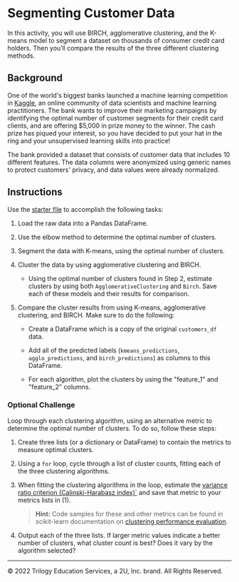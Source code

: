 # Segmenting Customer Data

In this activity, you will use BIRCH, agglomerative clustering, and the K-means model to segment a dataset on thousands of consumer credit card holders. Then you’ll compare the results of the three different clustering methods.

## Background

One of the world's biggest banks launched a machine learning competition in [Kaggle](https://www.kaggle.com/), an online community of data scientists and machine learning practitioners. The bank wants to improve their marketing campaigns by identifying the optimal number of customer segments for their credit card clients, and are offering $5,000 in prize money to the winner. The cash prize has piqued your interest, so you have decided to put your hat in the ring and your unsupervised learning skills into practice!

The bank provided a dataset that consists of customer data that includes 10 different features. The data columns were anonymized using generic names to protect customers' privacy, and data values were already normalized.

## Instructions

Use the [starter file](Unsolved/segmenting_customer_data.ipynb) to accomplish the following tasks:

1. Load the raw data into a Pandas DataFrame.

2. Use the elbow method to determine the optimal number of clusters.

3. Segment the data with K-means, using the optimal number of clusters.

4. Cluster the data by using agglomerative clustering and BIRCH.

    * Using the optimal number of clusters found in Step 2, estimate clusters by using both `AgglomerativeClustering` and `Birch`. Save each of these models and their results for comparison.

5. Compare the cluster results from using K-means, agglomerative clustering, and BIRCH.  Make sure to do the following:

    * Create a DataFrame which is a copy of the original `customers_df` data.

    * Add all of the predicted labels (`kmeans_predictions`, `agglo_predictions`, and `birch_predictions`) as columns to this DataFrame.

    * For each algorithm, plot the clusters by using the "feature_1" and "feature_2" columns.

### Optional Challenge

Loop through each clustering algorithm, using an alternative metric to determine the optimal number of clusters. To do so, follow these steps: 

1. Create three lists (or a dictionary or DataFrame) to contain the metrics to measure optimal clusters.

2. Using a `for` loop, cycle through a list of cluster counts, fitting each of the three clustering algorithms.

3. When fitting the clustering algorithms in the loop, estimate the [variance ratio criterion (Calinski-Harabasz index)`](https://scikit-learn.org/stable/modules/clustering.html#calinski-harabasz-index) and save that metric to your metrics lists in (1).

    > **Hint:** Code samples for these and other metrics can be found in scikit-learn documentation on [clustering performance evaluation](https://scikit-learn.org/stable/modules/clustering.html#clustering-performance-evaluation).

4. Output each of the three lists. If larger metric values indicate a better number of clusters, what cluster count is best? Does it vary by the algorithm selected?

---

© 2022 Trilogy Education Services, a 2U, Inc. brand. All Rights Reserved.